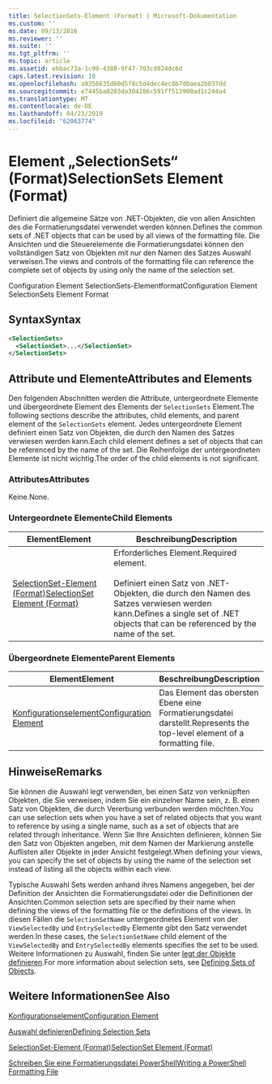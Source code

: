 ```yaml
---
title: SelectionSets-Element (Format) | Microsoft-Dokumentation
ms.custom: ''
ms.date: 09/13/2016
ms.reviewer: ''
ms.suite: ''
ms.tgt_pltfrm: ''
ms.topic: article
ms.assetid: ebbac73a-1c99-4388-9f47-703cd024dc6d
caps.latest.revision: 18
ms.openlocfilehash: a9356635d60d5f8c5d4dec4ec8b7d0aea2b037dd
ms.sourcegitcommit: e7445ba8203da304286c591ff513900ad1c244a4
ms.translationtype: MT
ms.contentlocale: de-DE
ms.lasthandoff: 04/23/2019
ms.locfileid: "62063774"
---
```

# <a name="selectionsets-element-format"></a><span data-ttu-id="82577-102">Element „SelectionSets“ (Format)</span><span class="sxs-lookup"><span data-stu-id="82577-102">SelectionSets Element (Format)</span></span>

<span data-ttu-id="82577-103">Definiert die allgemeine Sätze von .NET-Objekten, die von allen Ansichten des die Formatierungsdatei verwendet werden können.</span><span class="sxs-lookup"><span data-stu-id="82577-103">Defines the common sets of .NET objects that can be used by all views of the formatting file.</span></span> <span data-ttu-id="82577-104">Die Ansichten und die Steuerelemente die Formatierungsdatei können den vollständigen Satz von Objekten mit nur den Namen des Satzes Auswahl verweisen.</span><span class="sxs-lookup"><span data-stu-id="82577-104">The views and controls of the formatting file can reference the complete set of objects by using only the name of the selection set.</span></span>

<span data-ttu-id="82577-105">Configuration Element SelectionSets-Elementformat</span><span class="sxs-lookup"><span data-stu-id="82577-105">Configuration Element SelectionSets Element Format</span></span>

## <a name="syntax"></a><span data-ttu-id="82577-106">Syntax</span><span class="sxs-lookup"><span data-stu-id="82577-106">Syntax</span></span>

```xml
<SelectionSets>
  <SelectionSet>...</SelectionSet>
</SelectionSets>
```

## <a name="attributes-and-elements"></a><span data-ttu-id="82577-107">Attribute und Elemente</span><span class="sxs-lookup"><span data-stu-id="82577-107">Attributes and Elements</span></span>

<span data-ttu-id="82577-108">Den folgenden Abschnitten werden die Attribute, untergeordnete Elemente und übergeordnete Element des Elements der `SelectionSets` Element.</span><span class="sxs-lookup"><span data-stu-id="82577-108">The following sections describe the attributes, child elements, and parent element of the `SelectionSets` element.</span></span> <span data-ttu-id="82577-109">Jedes untergeordnete Element definiert einen Satz von Objekten, die durch den Namen des Satzes verwiesen werden kann.</span><span class="sxs-lookup"><span data-stu-id="82577-109">Each child element defines a set of objects that can be referenced by the name of the set.</span></span> <span data-ttu-id="82577-110">Die Reihenfolge der untergeordneten Elemente ist nicht wichtig.</span><span class="sxs-lookup"><span data-stu-id="82577-110">The order of the child elements is not significant.</span></span>

### <a name="attributes"></a><span data-ttu-id="82577-111">Attributes</span><span class="sxs-lookup"><span data-stu-id="82577-111">Attributes</span></span>

<span data-ttu-id="82577-112">Keine.</span><span class="sxs-lookup"><span data-stu-id="82577-112">None.</span></span>

### <a name="child-elements"></a><span data-ttu-id="82577-113">Untergeordnete Elemente</span><span class="sxs-lookup"><span data-stu-id="82577-113">Child Elements</span></span>

|<span data-ttu-id="82577-114">Element</span><span class="sxs-lookup"><span data-stu-id="82577-114">Element</span></span>|<span data-ttu-id="82577-115">Beschreibung</span><span class="sxs-lookup"><span data-stu-id="82577-115">Description</span></span>|
|-------------|-----------------|
|[<span data-ttu-id="82577-116">SelectionSet-Element (Format)</span><span class="sxs-lookup"><span data-stu-id="82577-116">SelectionSet Element (Format)</span></span>](./selectionset-element-format.md)|<span data-ttu-id="82577-117">Erforderliches Element.</span><span class="sxs-lookup"><span data-stu-id="82577-117">Required element.</span></span><br /><br /> <span data-ttu-id="82577-118">Definiert einen Satz von .NET-Objekten, die durch den Namen des Satzes verwiesen werden kann.</span><span class="sxs-lookup"><span data-stu-id="82577-118">Defines a single set of .NET objects that can be referenced by the name of the set.</span></span>|

### <a name="parent-elements"></a><span data-ttu-id="82577-119">Übergeordnete Elemente</span><span class="sxs-lookup"><span data-stu-id="82577-119">Parent Elements</span></span>

|<span data-ttu-id="82577-120">Element</span><span class="sxs-lookup"><span data-stu-id="82577-120">Element</span></span>|<span data-ttu-id="82577-121">Beschreibung</span><span class="sxs-lookup"><span data-stu-id="82577-121">Description</span></span>|
|-------------|-----------------|
|[<span data-ttu-id="82577-122">Konfigurationselement</span><span class="sxs-lookup"><span data-stu-id="82577-122">Configuration Element</span></span>](./configuration-element-format.md)|<span data-ttu-id="82577-123">Das Element das obersten Ebene eine Formatierungsdatei darstellt.</span><span class="sxs-lookup"><span data-stu-id="82577-123">Represents the top-level element of a formatting file.</span></span>|

## <a name="remarks"></a><span data-ttu-id="82577-124">Hinweise</span><span class="sxs-lookup"><span data-stu-id="82577-124">Remarks</span></span>

<span data-ttu-id="82577-125">Sie können die Auswahl legt verwenden, bei einen Satz von verknüpften Objekten, die Sie verweisen, indem Sie ein einzelner Name sein, z. B. einen Satz von Objekten, die durch Vererbung verbunden werden möchten.</span><span class="sxs-lookup"><span data-stu-id="82577-125">You can use selection sets when you have a set of related objects that you want to reference by using a single name, such as a set of objects that are related through inheritance.</span></span> <span data-ttu-id="82577-126">Wenn Sie Ihre Ansichten definieren, können Sie den Satz von Objekten angeben, mit dem Namen der Markierung anstelle Auflisten aller Objekte in jeder Ansicht festgelegt.</span><span class="sxs-lookup"><span data-stu-id="82577-126">When defining your views, you can specify the set of objects by using the name of the selection set instead of listing all the objects within each view.</span></span>

<span data-ttu-id="82577-127">Typische Auswahl Sets werden anhand ihres Namens angegeben, bei der Definition der Ansichten die Formatierungsdatei oder die Definitionen der Ansichten.</span><span class="sxs-lookup"><span data-stu-id="82577-127">Common selection sets are specified by their name when defining the views of the formatting file or the definitions of the views.</span></span> <span data-ttu-id="82577-128">In diesen Fällen die `SelectionSetName` untergeordnetes Element von der `ViewSelectedBy` und `EntrySelectedBy` Elemente gibt den Satz verwendet werden.</span><span class="sxs-lookup"><span data-stu-id="82577-128">In these cases, the `SelectionSetName` child element of the `ViewSelectedBy` and `EntrySelectedBy` elements specifies the set to be used.</span></span> <span data-ttu-id="82577-129">Weitere Informationen zu Auswahl, finden Sie unter [legt der Objekte definieren](./defining-selection-sets.md).</span><span class="sxs-lookup"><span data-stu-id="82577-129">For more information about selection sets, see [Defining Sets of Objects](./defining-selection-sets.md).</span></span>

## <a name="see-also"></a><span data-ttu-id="82577-130">Weitere Informationen</span><span class="sxs-lookup"><span data-stu-id="82577-130">See Also</span></span>

[<span data-ttu-id="82577-131">Konfigurationselement</span><span class="sxs-lookup"><span data-stu-id="82577-131">Configuration Element</span></span>](./configuration-element-format.md)

[<span data-ttu-id="82577-132">Auswahl definieren</span><span class="sxs-lookup"><span data-stu-id="82577-132">Defining Selection Sets</span></span>](./defining-selection-sets.md)

[<span data-ttu-id="82577-133">SelectionSet-Element (Format)</span><span class="sxs-lookup"><span data-stu-id="82577-133">SelectionSet Element (Format)</span></span>](./selectionset-element-format.md)

[<span data-ttu-id="82577-134">Schreiben Sie eine Formatierungsdatei PowerShell</span><span class="sxs-lookup"><span data-stu-id="82577-134">Writing a PowerShell Formatting File</span></span>](./writing-a-powershell-formatting-file.md)
